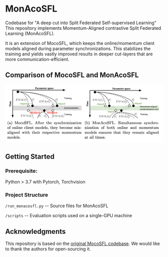 # MonAcoSFL

Codebase for "A deep cut into Split Federated Self-supervised Learning"
This repository implements Momentum-Aligned contrastive Split Federated Learning (MonAcoSFL). 

It is an extension of MocoSFL, which keeps the online/momentum client models aligned during parameter synchronizations. 
This stabilizes the training and yields vastly improved results in deeper cut-layers that are more communication-efficient.

## Comparison of MocoSFL and MonAcoSFL

![image](plots/monacosfl.png)



## Getting Started

### Prerequisite:

Python > 3.7 with Pytorch, Torchvision

### Project Structure

`/run_monacosfl.py` -- Source files for MonAcoSFL

`/scripts` -- Evaluation scripts used on a single-GPU machine


## Acknowledgments

This repository is based on the [original MocoSFL codebase](https://github.com/SonyResearch/MocoSFL). 
We would like to thank the authors for open-sourcing it.